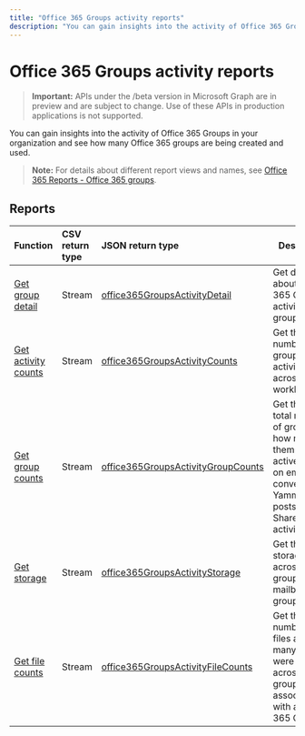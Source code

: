 ```yaml
---
title: "Office 365 Groups activity reports"
description: "You can gain insights into the activity of Office 365 Groups in your organization and see how many Office 365 groups are being created and used."
---
```


# Office 365 Groups activity reports

> **Important:** APIs under the /beta version in Microsoft Graph are in preview and are subject to change. Use of these APIs in production applications is not supported.

You can gain insights into the activity of Office 365 Groups in your organization and see how many Office 365 groups are being created and used.

> **Note:** For details about different report views and names, see [Office 365 Reports - Office 365 groups](https://support.office.com/client/Office-365-groups-a27f1a99-3557-4f85-9560-a28e3d822a40).

## Reports

| Function                                 | CSV return type | JSON return type                         | Description                              |
| :--------------------------------------- | :-------------- | :--------------------------------------- | ---------------------------------------- |
| [Get group detail](../api/reportroot-getoffice365groupsactivitydetail.md) | Stream          | [office365GroupsActivityDetail](../resources/office365groupsactivitydetail.md) | Get details about Office 365 Groups activity by group. |
| [Get activity counts](../api/reportroot-getoffice365groupsactivitycounts.md) | Stream          | [office365GroupsActivityCounts](../resources/office365groupsactivitycounts.md) | Get the number of group activities across group workloads. |
| [Get group counts](../api/reportroot-getoffice365groupsactivitygroupcounts.md) | Stream          | [office365GroupsActivityGroupCounts](../resources/office365groupsactivitygroupcounts.md) | Get the daily total number of groups and how many of them were active based on email conversations, Yammer posts, and SharePoint file activities. |
| [Get storage](../api/reportroot-getoffice365groupsactivitystorage.md) | Stream          | [office365GroupsActivityStorage](../resources/office365groupsactivitystorage.md) | Get the total storage used across all group mailboxes and group sites. |
| [Get file counts](../api/reportroot-getoffice365groupsactivityfilecounts.md) | Stream          | [office365GroupsActivityFileCounts](../resources/office365groupsactivityfilecounts.md) | Get the total number of files and how many of them were active across all group sites associated with an Office 365 Group. |
